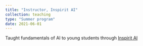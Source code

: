 ```yaml
---
title: "Instructor, Inspirit AI"
collection: teaching
type: "Summer program"
date: 2021-06-01
---
```


Taught fundamentals of AI to young students through [Inspirit AI](https://www.inspiritai.com/)
